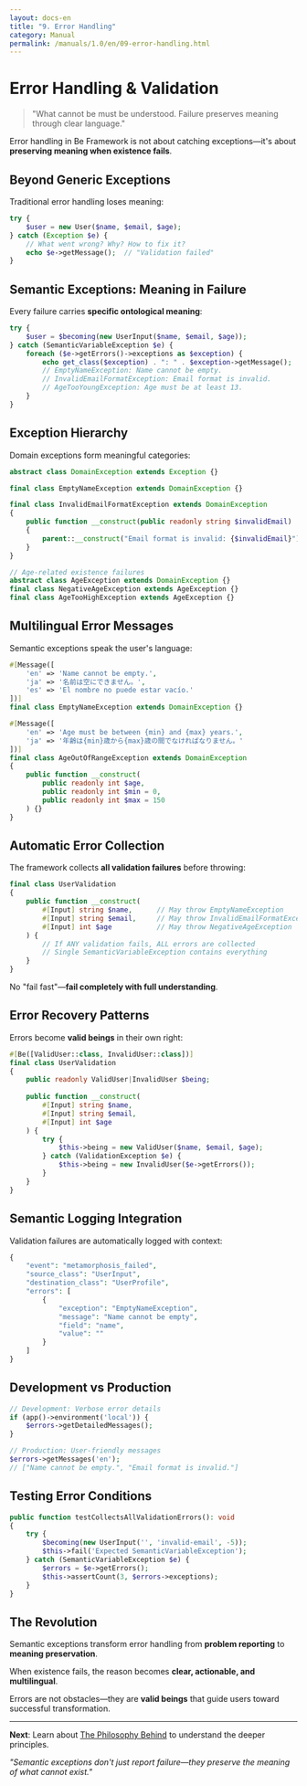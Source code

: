 ```yaml
---
layout: docs-en
title: "9. Error Handling"
category: Manual
permalink: /manuals/1.0/en/09-error-handling.html
---
```


# Error Handling & Validation

> "What cannot be must be understood. Failure preserves meaning through clear language."

Error handling in Be Framework is not about catching exceptions—it's about **preserving meaning when existence fails**.

## Beyond Generic Exceptions

Traditional error handling loses meaning:

```php
try {
    $user = new User($name, $email, $age);
} catch (Exception $e) {
    // What went wrong? Why? How to fix it?
    echo $e->getMessage();  // "Validation failed"
}
```

## Semantic Exceptions: Meaning in Failure

Every failure carries **specific ontological meaning**:

```php
try {
    $user = $becoming(new UserInput($name, $email, $age));
} catch (SemanticVariableException $e) {
    foreach ($e->getErrors()->exceptions as $exception) {
        echo get_class($exception) . ": " . $exception->getMessage();
        // EmptyNameException: Name cannot be empty.
        // InvalidEmailFormatException: Email format is invalid.
        // AgeTooYoungException: Age must be at least 13.
    }
}
```

## Exception Hierarchy

Domain exceptions form meaningful categories:

```php
abstract class DomainException extends Exception {}

final class EmptyNameException extends DomainException {}

final class InvalidEmailFormatException extends DomainException
{
    public function __construct(public readonly string $invalidEmail)
    {
        parent::__construct("Email format is invalid: {$invalidEmail}");
    }
}

// Age-related existence failures
abstract class AgeException extends DomainException {}
final class NegativeAgeException extends AgeException {}
final class AgeTooHighException extends AgeException {}
```

## Multilingual Error Messages

Semantic exceptions speak the user's language:

```php
#[Message([
    'en' => 'Name cannot be empty.',
    'ja' => '名前は空にできません。',
    'es' => 'El nombre no puede estar vacío.'
])]
final class EmptyNameException extends DomainException {}

#[Message([
    'en' => 'Age must be between {min} and {max} years.',
    'ja' => '年齢は{min}歳から{max}歳の間でなければなりません。'
])]
final class AgeOutOfRangeException extends DomainException
{
    public function __construct(
        public readonly int $age,
        public readonly int $min = 0,
        public readonly int $max = 150
    ) {}
}
```

## Automatic Error Collection

The framework collects **all validation failures** before throwing:

```php
final class UserValidation
{
    public function __construct(
        #[Input] string $name,      // May throw EmptyNameException
        #[Input] string $email,     // May throw InvalidEmailFormatException  
        #[Input] int $age           // May throw NegativeAgeException
    ) {
        // If ANY validation fails, ALL errors are collected
        // Single SemanticVariableException contains everything
    }
}
```

No "fail fast"—**fail completely with full understanding**.

## Error Recovery Patterns

Errors become **valid beings** in their own right:

```php
#[Be([ValidUser::class, InvalidUser::class])]
final class UserValidation
{
    public readonly ValidUser|InvalidUser $being;
    
    public function __construct(
        #[Input] string $name,
        #[Input] string $email,
        #[Input] int $age
    ) {
        try {
            $this->being = new ValidUser($name, $email, $age);
        } catch (ValidationException $e) {
            $this->being = new InvalidUser($e->getErrors());
        }
    }
}
```

## Semantic Logging Integration

Validation failures are automatically logged with context:

```php
{
    "event": "metamorphosis_failed",
    "source_class": "UserInput",
    "destination_class": "UserProfile", 
    "errors": [
        {
            "exception": "EmptyNameException",
            "message": "Name cannot be empty",
            "field": "name",
            "value": ""
        }
    ]
}
```

## Development vs Production

```php
// Development: Verbose error details
if (app()->environment('local')) {
    $errors->getDetailedMessages();
}

// Production: User-friendly messages
$errors->getMessages('en');
// ["Name cannot be empty.", "Email format is invalid."]
```

## Testing Error Conditions

```php
public function testCollectsAllValidationErrors(): void
{
    try {
        $becoming(new UserInput('', 'invalid-email', -5));
        $this->fail('Expected SemanticVariableException');
    } catch (SemanticVariableException $e) {
        $errors = $e->getErrors();
        $this->assertCount(3, $errors->exceptions);
    }
}
```

## The Revolution

Semantic exceptions transform error handling from **problem reporting** to **meaning preservation**.

When existence fails, the reason becomes **clear, actionable, and multilingual**.

Errors are not obstacles—they are **valid beings** that guide users toward successful transformation.

---

**Next**: Learn about [The Philosophy Behind](09-philosophy-behind.md) to understand the deeper principles.

*"Semantic exceptions don't just report failure—they preserve the meaning of what cannot exist."*
